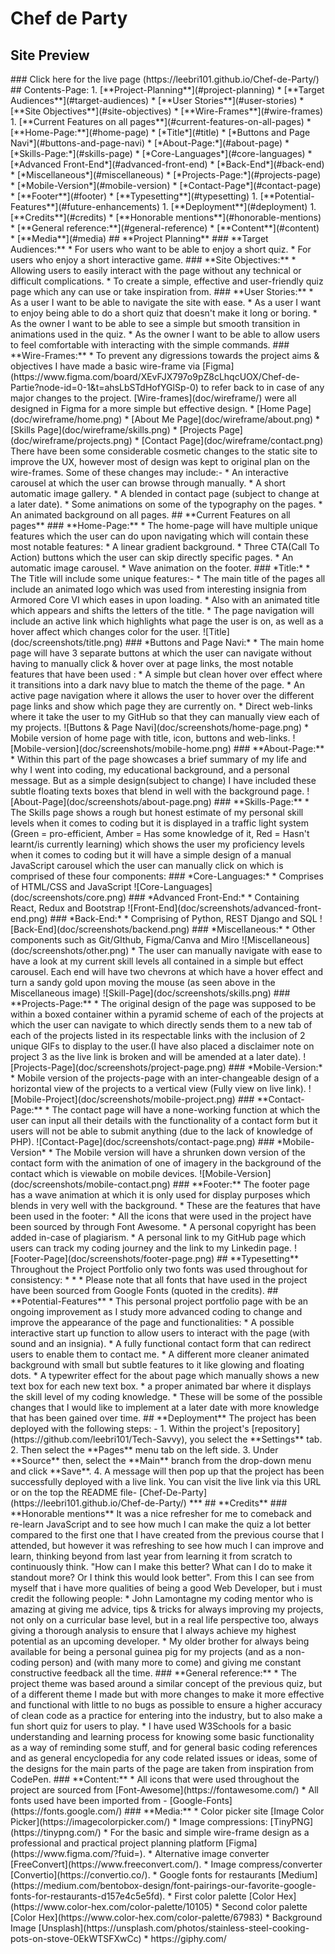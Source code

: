 # **Chef de Party**
## **Site Preview**
<!-->
### Click here for the live page 
(https://leebri101.github.io/Chef-de-Party/)
## Contents-Page:
1. [**Project-Planning**](#project-planning)
    * [**Target Audiences**](#target-audiences)
    * [**User Stories**](#user-stories)
    * [**Site Objectives**](#site-objectives)
    * [**Wire-Frames**](#wire-frames)
1. [**Current Features on all pages**](#current-features-on-all-pages)
    * [**Home-Page:**](#home-page)
        * [*Title*](#title)
        * [*Buttons and Page Navi*](#buttons-and-page-navi)
    * [*About-Page:*](#about-page)
    * [*Skills-Page:*](#skills-page)
        * [*Core-Languages*](#core-languages)
        * [*Advanced Front-End*](#advanced-front-end)
        * [*Back-End*](#back-end)
        * [*Miscellaneous*](#miscellaneous)
    * [*Projects-Page:*](#projects-page)
        * [*Mobile-Version*](#mobile-version)
    * [*Contact-Page*](#contact-page)
    * [**Footer**](#footer)
    * [**Typesetting**](#typesetting)
1. [**Potential-Features**](#future-enhancements)
1. [**Deployment**](#deployment)
1. [**Credits**](#credits)
    * [**Honorable mentions**](#honorable-mentions)
    * [**General reference:**](#general-reference)
    * [**Content**](#content)
    * [**Media**](#media)

## **Project Planning**
### **Target Audiences:**
* For users who want to be able to enjoy a short quiz.
* For users who enjoy a short interactive game.

### **Site Objectives:**
* Allowing users to easily interact with the page without any technical or difficult complications. 
* To create a simple, effective and user-friendly quiz page which any can use or take inspiration from.

### **User Stories:**
* As a user I want to be able to navigate the site with ease.
* As a user I want to enjoy being able to do a short quiz that doesn't make it long or boring.
* As the owner I want to be able to see a simple but smooth transition in animations used in the quiz. 
* As the owner I want to be able to allow users to feel comfortable with interacting with the simple commands. 

### **Wire-Frames:**
* To prevent any digressions towards the project aims & objectives I have made a basic wire-frame via [Figma](https://www.figma.com/board/XEvFJX797o9pZ8cLhqcUOX/Chef-de-Partie?node-id=0-1&t=ahsLbSTdHofYGlSp-0) to refer back to in case of any major changes to the project. 

[Wire-frames](doc/wireframe/) were all designed in Figma for a more simple but effective design. 
* [Home Page](doc/wireframe/home.png)
* [About Me Page](doc/wireframe/about.png)
* [Skills Page](doc/wireframe/skills.png)
* [Projects Page](doc/wireframe/projects.png)
* [Contact Page](doc/wireframe/contact.png)

There have been some considerable cosmetic changes to the static site to improve the UX, however most of design was kept to original plan on the wire-frames. Some of these changes may include:-
* An interactive carousel at which the user can browse through manually.
* A short automatic image gallery.
* A blended in contact page (subject to change at a later date).
* Some animations on some of the typography on the pages. 
* An animated background on all pages. 


## **Current Features on all pages**
###  **Home-Page:**
* The home-page will have multiple unique features which the user can do upon navigating which will contain these most notable  features:
    * A linear gradient background.
    * Three CTA(Call To Action) buttons which the user can skip directly specific pages.
    * An automatic image carousel.
    * Wave animation on the footer.

### *Title:*
* The Title will include some unique features:-
    *   The main title of the pages all include an animated logo which was used from interesting insignia from Armored Core VI which eases in upon loading.
    * Also with an animated title which appears and shifts the letters of the title.
    * The page navigation will include an active link which highlights what page the user is on, as well as a hover affect which changes color for the user. 

![Title](doc/screenshots/title.png)

### *Buttons and Page Navi:*
* The main home page will have 3 separate buttons at which the user can navigate without having to manually click & hover over at page links, the most notable features that have been used :
    * A simple but clean hover over effect where it transitions into a dark navy blue to match the theme of the page.
    * An active page navigation where it allows the user to hover over the different page links and show which page they are currently on.  
    * Direct web-links where it take the user to my GitHub so that they can manually view each of my projects. 
    
![Buttons & Page Navi](doc/screenshots/home-page.png)
    
* Mobile version of home page with title, icon, buttons and web-links.

![Mobile-version](doc/screenshots/mobile-home.png)

### **About-Page:**
* Within this part of the page showcases a brief summary of my life and why I went into coding, my educational background, and a personal message. But as a simple design(subject to change) I have included these subtle floating texts boxes that blend in well with the background page.

  ![About-Page](doc/screenshots/about-page.png)

### **Skills-Page:**
* The Skills page shows a rough but honest estimate of my personal skill levels when it comes to coding but it is displayed in a traffic light system (Green = pro-efficient, Amber = Has some knowledge of it, Red = Hasn't learnt/is currently learning) which shows the user my proficiency levels when it comes to coding but it will have a simple design of a manual JavaScript carousel which the user can manually click on which is comprised of these four components:
    ### *Core-Languages:*
    * Comprises of HTML/CSS and JavaScript 

    ![Core-Languages](doc/screenshots/core.png)

    ### *Advanced Front-End:*
    * Containing React, Redux and Bootstrap

    ![Front-End](doc/screenshots/advanced-front-end.png)
    
    ### *Back-End:*
    * Comprising of Python, REST Django and SQL

    ![Back-End](doc/screenshots/backend.png)

    ### *Miscellaneous:*
    * Other components such as Git/GIthub, Figma/Canva and Miro

    ![Miscellaneous](doc/screenshots/other.png)

* The user can manually navigate with ease to have a look at my current skill levels all contained in a simple but effect carousel. Each end will have two chevrons at which have a hover effect and turn a sandy gold upon moving the mouse (as seen above in the Miscellaneous image) 

![Skill-Page](doc/screenshots/skills.png)

### **Projects-Page:**
* The original design of the page was supposed to be within a boxed container within a pyramid scheme of each of the projects at which the user can navigate to which directly sends them to a new tab of each of the projects listed in its respectable links with the inclusion of 2 unique GIFs to display to the user.(I have also placed a disclaimer note on project 3 as the live link is broken and will be amended at a later date).

![Projects-Page](doc/screenshots/project-page.png)

### *Mobile-Version:*
* Mobile version of the projects-page with an inter-changeable design of a horizontal view of the projects to a vertical view (Fully view on live link).

![Mobile-Project](doc/screenshots/mobile-project.png)

### **Contact-Page:**
* The contact page will have a none-working function at which the user can input all their details with the functionality of a contact form but it users will not be able to submit anything (due to the lack of knowledge of PHP).
![Contact-Page](doc/screenshots/contact-page.png)

### *Mobile-Version*
* The Mobile version will have a shrunken down version of the contact form with the animation of one of imagery in the background of the contact which is viewable on mobile devices.
![Mobile-Version](doc/screenshots/mobile-contact.png)

### **Footer:**
The footer page has a wave animation at which it is only used for display purposes which blends in very well with the background. 
* These are the features that have been used in the footer:
    * All the icons that were used in the project have been sourced by through Font Awesome. 
    * A personal copyright has been added in-case of plagiarism.
    * A personal link to my GitHub page which users can track my coding journey and the link to my Linkedin page.

    ![Footer-Page](doc/screenshots/footer-page.png)

## **Typesetting**
 Throughout the Project Portfolio only two fonts was used throughout for consistency:
  * 

  * 

* Please note that all fonts that have used in the project have been sourced from Google Fonts (quoted in the credits).

## **Potential-Features**
* This personal project portfolio page with be an ongoing improvement as I study more advanced coding to change and improve the appearance of the page and functionalities:
    * A possible interactive start up function to allow users to interact with the page (with sound and an insignia). 
    * A fully functional contact form that can redirect users to enable them to contact me. 
    * A different more cleaner animated background with small but subtle features to it like glowing and floating dots.
    * A typewriter effect for the about page which manually shows a new text box for each new text box. 
    * a proper animated bar where it displays the skill level of my coding knowledge.
    * These will be some of the possible changes that I would like to implement at a later date with more knowledge that has been gained over time.

## **Deployment**
The project has been deployed with the following steps: -

1. Within the project's [repository](https://github.com/leebri101/Tech-Savvy), you select the **Settings** tab.
2. Then select the **Pages** menu tab on the left side.
3. Under **Source** then, select the **Main** branch from the drop-down menu and click **Save**.
4. A message will then pop up that the project has been successfully deployed with a live link.

You can visit the live link via this URL or on the top the README file- [Chef-De-Party](https://leebri101.github.io/Chef-de-Party/)
***

## **Credits**
### **Honorable mentions**
It was a nice refresher for me to comeback and re-learn JavaScript and to see how much I can make the quiz a lot better compared to the first one that I have created from the previous course that I attended, but however it was refreshing to see how much I can improve and learn, thinking beyond from last year from learning it from scratch to continuously think. "How can I make this better? What can I do to make it standout more? Or I think this would look better". From this I can see from myself that i have more qualities of being a good Web Developer, but i must credit the following people:
 * John Lamontagne my coding mentor who is amazing at giving me advice, tips & tricks for always improving my projects, not only on a curricular base level, but in a real life perspective too, always giving a thorough analysis to ensure that I always achieve my highest potential as an upcoming developer.

* My older brother for always being available for being a personal guinea pig for my projects (and as a non-coding person) and (with many more to come) and giving me constant constructive feedback all the time.

### **General reference:**
* The project theme was based around a similar concept of the previous quiz, but of a different theme I made but with more changes to make it more effective and functional with little to no bugs as possible to ensure a higher accuracy of clean code as a practice for entering into the industry, but to also make a fun short quiz for users to play. 

* I have used W3Schools for a basic understanding and learning process for knowing some basic functionality as a way of reminding some stuff, and for general basic coding references and as general encyclopedia for any code related issues or ideas, some of the designs for the main parts of the page are taken from inspiration from CodePen. 

### **Content:**
* All icons that were used throughout the project are sourced from [Font-Awesome](https://fontawesome.com/)
* All fonts used have been imported from - [Google-Fonts](https://fonts.google.com/)

### **Media:**
* Color picker site [Image Color Picker](https://imagecolorpicker.com/)
* Image compressions: [TinyPNG](https://tinypng.com/) 
* For the basic and simple wire-frame design as a professional and practical project planning platform [Figma](https://www.figma.com/?fuid=).
* Alternative image converter [FreeConvert](https://www.freeconvert.com/).
* Image compress/converter [Convertio](https://convertio.co/). 
* Google fonts for restaurants [Medium](https://medium.com/bentobox-design/font-pairings-our-favorite-google-fonts-for-restaurants-d157e4c5e5fd).
* First color palette [Color Hex](https://www.color-hex.com/color-palette/10105)
* Second color palette [Color Hex](https://www.color-hex.com/color-palette/67983)
* Background 
Image [Unsplash](https://unsplash.com/photos/stainless-steel-cooking-pots-on-stove-0EkWTSFXwCc)
* https://giphy.com/
